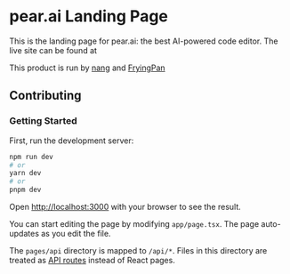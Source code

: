 # pear.ai Landing Page

This is the landing page for pear.ai: the best AI-powered code editor. The live site can be found at 

This product is run by [nang](https://youtube.com/nang88) and [FryingPan](https://youtube.com/FryingPan)

## Contributing 

### Getting Started

First, run the development server:

```bash
npm run dev
# or
yarn dev
# or
pnpm dev
```

Open [http://localhost:3000](http://localhost:3000) with your browser to see the result.

You can start editing the page by modifying `app/page.tsx`. The page auto-updates as you edit the file.

The `pages/api` directory is mapped to `/api/*`. Files in this directory are treated as [API routes](https://nextjs.org/docs/api-routes/introduction) instead of React pages.
